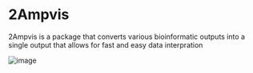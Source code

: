 # 2Ampvis 

2Ampvis is a package that converts various bioinformatic outputs into a single output that allows for fast and easy data interpration 

![image](https://user-images.githubusercontent.com/65352229/141445379-df949da3-6f4d-4ba2-8283-71c034e16fc1.png)
